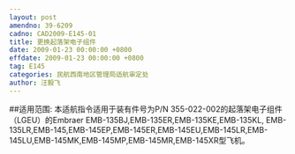 ```yaml
---
layout: post
amendno: 39-6209
cadno: CAD2009-E145-01
title: 更换起落架电子组件
date: 2009-01-23 00:00:00 +0800
effdate: 2009-01-23 00:00:00 +0800
tag: E145
categories: 民航西南地区管理局适航审定处
author: 汪毅飞
---
```


##适用范围:
本适航指令适用于装有件号为P/N 355-022-002的起落架电子组件（LGEU）的Embraer EMB-135BJ,EMB-135ER,EMB-135KE,EMB-135KL, EMB-135LR,EMB-145,EMB-145EP,EMB-145ER,EMB-145EU,EMB-145LR,EMB-145LU,EMB-145MK,EMB-145MP,EMB-145MR,EMB-145XR型飞机。

